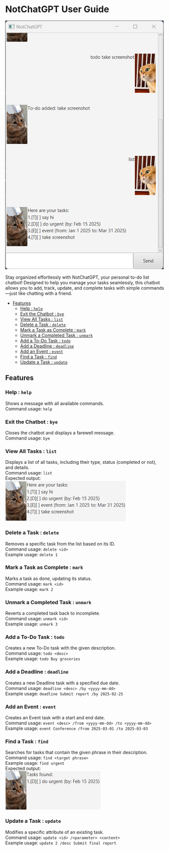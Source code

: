# NotChatGPT User Guide

![NotChatGPT representative screenshot](Ui.png)

Stay organized effortlessly with NotChatGPT, your personal to-do list chatbot! Designed to help you manage your tasks seamlessly, this chatbot allows you to add, track, update, and complete tasks with simple commands—just like chatting with a friend.

- [Features](#features)
    - [Help : `help`](#help--help)
    - [Exit the Chatbot : `bye`](#exit-the-chatbot--bye)
    - [View All Tasks : `list`](#view-all-tasks--list)
    - [Delete a Task : `delete`](#delete-a-task--delete)
    - [Mark a Task as Complete : `mark`](#mark-a-task-as-complete--mark)
    - [Unmark a Completed Task : `unmark`](#unmark-a-completed-task--unmark)
    - [Add a To-Do Task : `todo`](#add-a-to-do-task--todo)
    - [Add a Deadline : `deadline`](#add-a-deadline--deadline)
    - [Add an Event : `event`](#add-an-event--event)
    - [Find a Task : `find`](#find-a-task--find)
    - [Update a Task : `update`](#update-a-task--update)

## Features

### Help : `help`
Shows a message with all available commands.  
Command usage: `help`  

### Exit the Chatbot : `bye`
Closes the chatbot and displays a farewell message.  
Command usage: `bye`  

### View All Tasks : `list`
Displays a list of all tasks, including their type, status (completed or not), and details.  
Command usage: `list`  
Expected output:  
![NotChatGPT list screenshot](list.png)

### Delete a Task : `delete`
Removes a specific task from the list based on its ID.  
Command usage: `delete <id>`  
Example usage: `delete 1`  

### Mark a Task as Complete : `mark`
Marks a task as done, updating its status.  
Command usage: `mark <id>`  
Example usage: `mark 2`  

### Unmark a Completed Task : `unmark`
Reverts a completed task back to incomplete.  
Command usage: `unmark <id>`  
Example usage: `unmark 3`  

### Add a To-Do Task : `todo`
Creates a new To-Do task with the given description.  
Command usage: `todo <desc>`  
Example usage: `todo Buy groceries`  

### Add a Deadline : `deadline`
Creates a new Deadline task with a specified due date.  
Command usage: `deadline <desc> /by <yyyy-mm-dd>`  
Example usage: `deadline Submit report /by 2025-02-25`  

### Add an Event : `event`
Creates an Event task with a start and end date.  
Command usage: `event <desc> /from <yyyy-mm-dd> /to <yyyy-mm-dd>`  
Example usage: `event Conference /from 2025-03-01 /to 2025-03-03`  

### Find a Task : `find`
Searches for tasks that contain the given phrase in their description.  
Command usage: `find <target phrase>`  
Example usage: `find urgent`  
Expected output:  
![NotChatGPT find screenshot](find.png)

### Update a Task : `update`
Modifies a specific attribute of an existing task.  
Command usage: `update <id> /<parameter> <content>`  
Example usage: `update 2 /desc Submit final report`